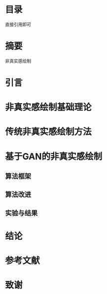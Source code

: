# 目录

直接引用即可

# 摘要

非真实感绘制

# 引言



# 非真实感绘制基础理论

# 传统非真实感绘制方法

# 基于GAN的非真实感绘制

## 算法框架

## 算法改进

## 实验与结果

# 结论

# 参考文献

# 致谢